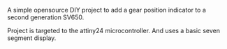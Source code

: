 A simple opensource DIY project to add a gear position indicator to a second generation SV650.

Project is targeted to the attiny24 microcontroller. And uses a basic seven segment display.